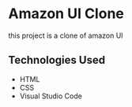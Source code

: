 # Amazon UI Clone

this project is a clone of amazon UI

## Technologies Used
- HTML
- CSS
- Visual Studio Code
